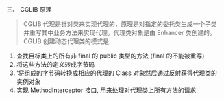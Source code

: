 三、 CGLIB 原理
> CGLIB 代理是针对类来实现代理的，原理是对指定的委托类生成一个子类并重写其中业务方法来实现代理。代理类对象是由 Enhancer 类创建的。CGLIB 创建动态代理类的模式是:

1. 查找目标类上的所有非 final 的 public 类型的方法 (final 的不能被重写)
2. 将这些方法的定义转成字节码
3. ’将组成的字节码转换成相应的代理的 Class 对象然后通过反射获得代理类的实例对象
4. 实现 MethodInterceptor 接口, 用来处理对代理类上所有方法的请求